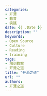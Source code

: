 ```yaml
---
categories:
- 开源
- 教育
- 实践
date: {{ .Date }}
description: ""
keywords:
- Open Source
- Culture
- Reading
- training
tags:
- 培训教案
- 开源之道
title: "开源之道"
url: ""
authors:
- 开源之道
---
```

